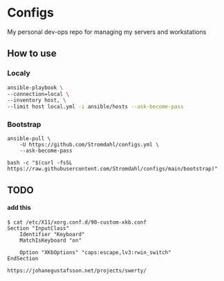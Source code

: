 # Configs
My personal dev-ops repo for managing my servers and workstations

## How to use

### Localy
``` bash
ansible-playbook \
--connection=local \ 
--inventory host, \
--limit host local.yml -i ansible/hosts --ask-become-pass
```

### Bootstrap
```
ansible-pull \
    -U https://github.com/Stromdahl/configs.yml \
    --ask-become-pass
```

```
bash -c "$(curl -fsSL https://raw.githubusercontent.com/Stromdahl/configs/main/bootstrap)"
```

## TODO

#### add this
```
$ cat /etc/X11/xorg.conf.d/90-custom-xkb.conf 
Section "InputClass"
	Identifier "Keyboard"
	MatchIsKeyboard "on"

	Option "XKbOptions" "caps:escape,lv3:rwin_switch"
EndSection
```
`https://johanegustafsson.net/projects/swerty/`
